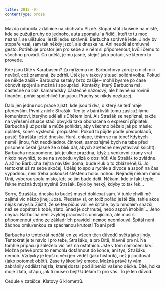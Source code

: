 ```yaml
---
title: 2015 (9)
contentType: prose
---
```


<section>

Mazda odbočila z dálnice na obchvatu Plzně. Stopař stál zkušeně na místě, kde se zužují pruhy do jednoho, auta zpomalují a řidiči, kteří to tu moc neznají, se ujišťujou, jestli jedou správně. Barbucha správně jede. Jindy by stopaře vzal, sám tak někdy jezdí, ale dneska ne. Ani neudělal omluvné gesto. Potřebuje prostor jen pro sebe a v něm si připomenout, kvůli čemu to všechno provádí. Co udělá, je mu jasné, stejně jako pořadí, ve kterém to provede.

Kde jsou Dítě s Karabasem? Za mřížema ne. Barbuchovy zdroje o nich nic nevědí, což znamená, že zdrhli. Útěk je v takový situaci solidní volba. Pokud se někde zašili – Barbucha se taky brzo zašije – mohli bysme po čase obnovit spojení a možná i spolupráci. Kontakty, který Barbucha má, částečně na bázi kamarádský, částečně názorový, ale hlavně na rovině finanční, pořád spolehlivě fungujou. Prachy se nikdy nezkazej.

Dalo jen jednu noc práce zjistit, kde jsou ti dva, o který se teď hraje především. První z nich: Strašák. Ten je v báni kvůli tomu zasloužilýmu komunistovi, kterýho udělali s Dítětem loni. Ale Strašák se nepřiznal, takže na vyřešení situace stačí obvyklá taxa obohacená o expresní příplatek. Barbucha ji už poslal a může pohlídat, aby všechno běželo jak po másle: úplatek, konec výslechů, propuštění. Pokud to půjde podle předpokladů, pustěj Strašáka ještě dneska. Hurá, chlape, těším se na tebe! Kdybych neměl jinou, fakt neodkladnou činnost, samozřejmě bych na tebe před prisonem čekal (jasně že o blok dál, abych zbytečně nevystavoval ksicht). Barbucha nezapomene, jak je ulice prázdná, když z venkovní strany vrat nikdo nevyhlíží, to se na svobodu vylízá o dost hůř. Ale Strašák to zvládne. A až ho Barbucha zejtra navštíví doma, bude kluk o to zblázněnější. Jo, tentokrát už na sebe skočej. Udělaj to spolu rychle a divoce a aspoň na čas vypadnou, není třeba pokoušet štěstěnu holou nohou. Nejraděj někam mimo Unii, vyberou spolu místo, kde se jim bude dařit. Někam, kde je fakt teplo, řekne možná dvojsmyslně Strašák. Bylo by hezký, kdyby to tak řek…

Sorry, Strašáku, dneska to budeš muset doklepat sám. V tuhle chvíli mě zajímá víc někdo jinej: José. Představ si, on totiž pořád ještě žije, tahle akce nějak nevyšla. Zjistit, že se ten pičus válí ve špitále, bylo mnohem snazší, než se dopátrat k tobě, zlato. Snad je ochrnutej, nebo aspoň imobilní… Jeho chyba. Barbucha není zvyklej pracovat s umírajícíma, ale musí si připomenout jedno ze základních pravidel: nemoc neomlouvá. Špitál není žádnou omluvenkou za spáchanou krutost! To ani prd!

Barbucha to tentokrát nedělá jen ze všech těch důvodů světa jako jindy. Tentokrát je to navíc i pro tebe, Strašáku, a pro Dítě, hlavně pro ni. Na tomhle případu jí záleželo víc než na ostatních. Jste v tom namočeni krví. Možná právě proto to nemohla dotáhnout do konce, ani tys, Strašáku, nemoh. Vždycky je lepší o věci jen vědět (jako historik), než ji pociťovat (jako potomek obětí). Zase ty škodlivý emoce. Možná právě ty vám zabránily oddělat hajzla, kterej dostal pod šibenici vašeho dědka. Dítě, holka moje zlatá, chápu, jak ti muselo bejt! Udělám to pro vás. To je ten důvod.

Cedule v zatáčce: Klatovy 6 kilometrů.

</section>
